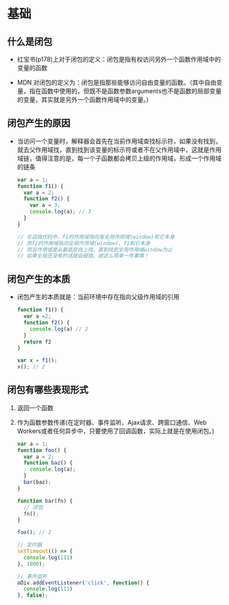 # 基础

## 什么是闭包

- 红宝书(p178)上对于闭包的定义：闭包是指有权访问另外一个函数作用域中的变量的函数

- MDN 对闭包的定义为：闭包是指那些能够访问自由变量的函数。（其中自由变量，指在函数中使用的，但既不是函数参数arguments也不是函数的局部变量的变量，其实就是另外一个函数作用域中的变量。)

## 闭包产生的原因

- 当访问一个变量时，解释器会首先在当前作用域查找标示符，如果没有找到，就去父作用域找，直到找到该变量的标示符或者不在父作用域中，这就是作用域链，值得注意的是，每一个子函数都会拷贝上级的作用域，形成一个作用域的链条

    ```js
    var a = 1;
    function f1() {
      var a = 2;
      function f2() {
        var a = 3;
        console.log(a); // 3
      }
    }

    // 在这段代码中，f1的作用域指向有全局作用域(window)和它本身
    // 而f2的作用域指向全局作用域(window)、f1和它本身
    // 而且作用域是从最底层向上找，直到找到全局作用域window为止
    // 如果全局还没有的话就会报错。就这么简单一件事情！
    ```

## 闭包产生的本质

- 闭包产生的本质就是：当前环境中存在指向父级作用域的引用

    ```js
    function f1() {
      var a =2;
      function f2() {
        console.log(a) // 2
      }
      return f2
    }

    var x = f1();
    x(); // 2
    ```

## 闭包有哪些表现形式

1. 返回一个函数

2. 作为函数参数传递(在定时器、事件监听、Ajax请求、跨窗口通信、Web Workers或者任何异步中，只要使用了回调函数，实际上就是在使用闭包。)

    ```js
    var a = 1;
    function foo() {
      var a = 2;
      function baz() {
        console.log(a);
      }
      bar(baz);
    }

    function bar(fn) {
      // 闭包
      fn();
    }

    foo(); // 2
    ```

    ```js
    // 定时器
    setTimeout(() => {
      console.log(111)
    }, 1000);
    ```

    ```js
    // 事件监听
    oDiv.addEventListener('click', function() {
      console.log(111)
    }, false);
    ```

